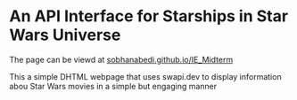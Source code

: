 # An API Interface for Starships in Star Wars Universe
The page can be viewd at <a href="https://sobhanabedi.github.io/IE_Midterm/">sobhanabedi.github.io/IE_Midterm</a>

This a simple DHTML webpage that uses swapi.dev to display information abou Star Wars movies in a simple but engaging manner
